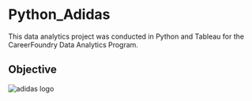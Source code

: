 # Python_Adidas
This data analytics project was conducted in Python and Tableau for the CareerFoundry Data Analytics Program.

## Objective
![adidas logo]([https://cdn.sanity.io/images/kts928pd/production/254e805fc27df499af428dfa9fa9cdf9c119a7a3-1280x720.png](https://www.google.com/url?sa=i&url=https%3A%2F%2Flogo.com%2Fblog%2Fadidas-logo&psig=AOvVaw3UcvM4A54YVF0DoBTgnrJH&ust=1697083406257000&source=images&cd=vfe&ved=0CBAQjRxqFwoTCPDerL6O7YEDFQAAAAAdAAAAABAE)https://www.google.com/url?sa=i&url=https%3A%2F%2Flogo.com%2Fblog%2Fadidas-logo&psig=AOvVaw3UcvM4A54YVF0DoBTgnrJH&ust=1697083406257000&source=images&cd=vfe&ved=0CBAQjRxqFwoTCPDerL6O7YEDFQAAAAAdAAAAABAE)
